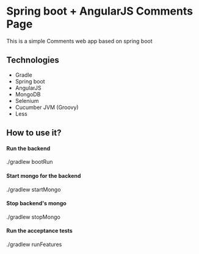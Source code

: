 # Spring boot + AngularJS Comments Page
This is a simple Comments web app based on spring boot

## Technologies
- Gradle
- Spring boot
- AngularJS
- MongoDB
- Selenium
- Cucumber JVM (Groovy)
- Less

## How to use it?
#### Run the backend
./gradlew bootRun
#### Start mongo for the backend
./gradlew startMongo
#### Stop backend's mongo
./gradlew stopMongo
#### Run the acceptance tests
./gradlew runFeatures



